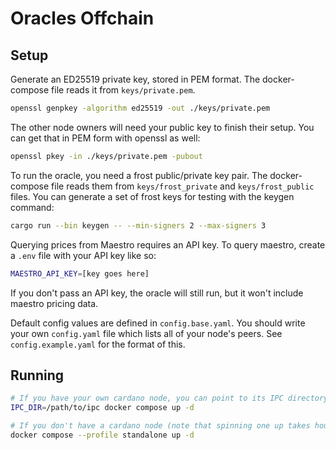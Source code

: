 # Oracles Offchain

## Setup

Generate an ED25519 private key, stored in PEM format. The docker-compose file reads it from `keys/private.pem`.

```sh
openssl genpkey -algorithm ed25519 -out ./keys/private.pem
```

The other node owners will need your public key to finish their setup. You can get that in PEM form with openssl as well:

```sh
openssl pkey -in ./keys/private.pem -pubout
```

To run the oracle, you need a frost public/private key pair. The docker-compose file reads them from `keys/frost_private` and `keys/frost_public` files. You can generate a set of frost keys for testing with the keygen command:

```sh
cargo run --bin keygen -- --min-signers 2 --max-signers 3
```

Querying prices from Maestro requires an API key. To query maestro, create a `.env` file with your API key like so:
```sh
MAESTRO_API_KEY=[key goes here]
```
If you don't pass an API key, the oracle will still run, but it won't include maestro pricing data.

Default config values are defined in `config.base.yaml`. You should write your own `config.yaml` file which lists all of your node's peers. See `config.example.yaml` for the format of this.

## Running

```sh
# If you have your own cardano node, you can point to its IPC directory
IPC_DIR=/path/to/ipc docker compose up -d

# If you don't have a cardano node (note that spinning one up takes hours)
docker compose --profile standalone up -d

```